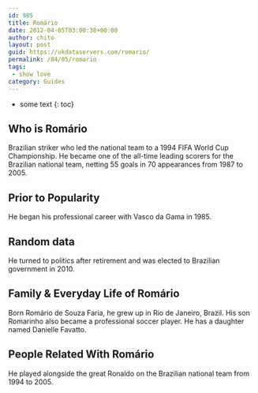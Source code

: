 ```yaml
---
id: 985
title: Romário
date: 2012-04-05T03:00:38+00:00
author: chito
layout: post
guid: https://ukdataservers.com/romario/
permalink: /04/05/romario
tags:
 - show love
category: Guides
---
```


* some text
{: toc}
          
          
## Who is  Romário
                  
                  
                  
Brazilian striker who led the national team to a 1994 FIFA World Cup Championship. He became one of the all-time leading scorers for the Brazilian national team, netting 55 goals in 70 appearances from 1987 to 2005. 
                  
                
                
                
## Prior to Popularity 
                  
                  
                  
He began his professional career with Vasco da Gama in 1985. 
                  
                
                
                
## Random data 
                  
                  
                  
He turned to politics after retirement and was elected to Brazilian government in 2010. 
                  
                
                
                
## Family & Everyday Life of Romário
                  
                  
                  
Born Romário de Souza Faria, he grew up in Rio de Janeiro, Brazil. His son Romarinho also became a professional soccer player. He has a daughter named Danielle Favatto.
                  
                
                
                
## People Related With  Romário
                  
                  
                  
He played alongside the great Ronaldo on the Brazilian national team from 1994 to 2005. 
                  
                
              
            
          
          
          
    
    
  
